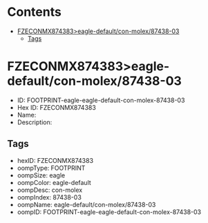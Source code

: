 



Contents
========

* [FZECONMX874383>eagle-default/con-molex/87438-03](#fzeconmx874383eagle-defaultcon-molex87438-03)
	* [Tags](#tags)

# FZECONMX874383>eagle-default/con-molex/87438-03

- ID: FOOTPRINT-eagle-eagle-default-con-molex-87438-03
- Hex ID: FZECONMX874383
- Name: 
- Description: 

## Tags

- hexID: FZECONMX874383
- oompType: FOOTPRINT
- oompSize: eagle
- oompColor: eagle-default
- oompDesc: con-molex
- oompIndex: 87438-03
- oompName: eagle-default/con-molex/87438-03
- oompID: FOOTPRINT-eagle-eagle-default-con-molex-87438-03
